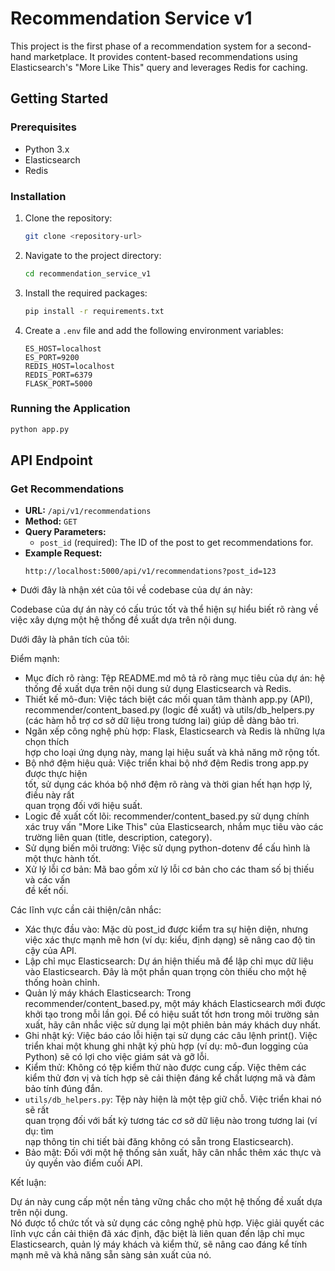 # Recommendation Service v1

This project is the first phase of a recommendation system for a second-hand marketplace. It provides content-based recommendations using Elasticsearch's "More Like This" query and leverages Redis for caching.

## Getting Started

### Prerequisites

-   Python 3.x
-   Elasticsearch
-   Redis

### Installation

1. Clone the repository:
    ```bash
    git clone <repository-url>
    ```
2. Navigate to the project directory:
    ```bash
    cd recommendation_service_v1
    ```
3. Install the required packages:
    ```bash
    pip install -r requirements.txt
    ```
4. Create a `.env` file and add the following environment variables:
    ```
    ES_HOST=localhost
    ES_PORT=9200
    REDIS_HOST=localhost
    REDIS_PORT=6379
    FLASK_PORT=5000
    ```

### Running the Application

```bash
python app.py
```

## API Endpoint

### Get Recommendations

-   **URL:** `/api/v1/recommendations`
-   **Method:** `GET`
-   **Query Parameters:**
    -   `post_id` (required): The ID of the post to get recommendations for.
-   **Example Request:**
    ```
    http://localhost:5000/api/v1/recommendations?post_id=123
    ```

✦ Dưới đây là nhận xét của tôi về codebase của dự án này:

Codebase của dự án này có cấu trúc tốt và thể hiện sự hiểu biết rõ ràng về việc xây
dựng một hệ thống đề xuất dựa trên nội dung.

Dưới đây là phân tích của tôi:

Điểm mạnh:

-   Mục đích rõ ràng: Tệp README.md mô tả rõ ràng mục tiêu của dự án: hệ thống đề
    xuất dựa trên nội dung sử dụng Elasticsearch và Redis.
-   Thiết kế mô-đun: Việc tách biệt các mối quan tâm thành app.py (API),
    recommender/content_based.py (logic đề xuất) và utils/db_helpers.py (các hàm hỗ
    trợ cơ sở dữ liệu trong tương lai) giúp dễ dàng bảo trì.
-   Ngăn xếp công nghệ phù hợp: Flask, Elasticsearch và Redis là những lựa chọn thích  
    hợp cho loại ứng dụng này, mang lại hiệu suất và khả năng mở rộng tốt.
-   Bộ nhớ đệm hiệu quả: Việc triển khai bộ nhớ đệm Redis trong app.py được thực hiện  
    tốt, sử dụng các khóa bộ nhớ đệm rõ ràng và thời gian hết hạn hợp lý, điều này rất  
     quan trọng đối với hiệu suất.
-   Logic đề xuất cốt lõi: recommender/content_based.py sử dụng chính xác truy vấn
    "More Like This" của Elasticsearch, nhắm mục tiêu vào các trường liên quan
    (title, description, category).
-   Sử dụng biến môi trường: Việc sử dụng python-dotenv để cấu hình là một thực hành
    tốt.
-   Xử lý lỗi cơ bản: Mã bao gồm xử lý lỗi cơ bản cho các tham số bị thiếu và các vấn  
    đề kết nối.

Các lĩnh vực cần cải thiện/cân nhắc:

-   Xác thực đầu vào: Mặc dù post_id được kiểm tra sự hiện diện, nhưng việc xác thực
    mạnh mẽ hơn (ví dụ: kiểu, định dạng) sẽ nâng cao độ tin cậy của API.
-   Lập chỉ mục Elasticsearch: Dự án hiện thiếu mã để lập chỉ mục dữ liệu vào
    Elasticsearch. Đây là một phần quan trọng còn thiếu cho một hệ thống hoàn chỉnh.
-   Quản lý máy khách Elasticsearch: Trong recommender/content_based.py, một máy
    khách Elasticsearch mới được khởi tạo trong mỗi lần gọi. Để có hiệu suất tốt hơn
    trong môi trường sản xuất, hãy cân nhắc việc sử dụng lại một phiên bản máy khách
    duy nhất.
-   Ghi nhật ký: Việc báo cáo lỗi hiện tại sử dụng các câu lệnh print(). Việc triển
    khai một khung ghi nhật ký phù hợp (ví dụ: mô-đun logging của Python) sẽ có lợi
    cho việc giám sát và gỡ lỗi.
-   Kiểm thử: Không có tệp kiểm thử nào được cung cấp. Việc thêm các kiểm thử đơn vị
    và tích hợp sẽ cải thiện đáng kể chất lượng mã và đảm bảo tính đúng đắn.
-   `utils/db_helpers.py`: Tệp này hiện là một tệp giữ chỗ. Việc triển khai nó sẽ rất  
    quan trọng đối với bất kỳ tương tác cơ sở dữ liệu nào trong tương lai (ví dụ: tìm  
    nạp thông tin chi tiết bài đăng không có sẵn trong Elasticsearch).
-   Bảo mật: Đối với một hệ thống sản xuất, hãy cân nhắc thêm xác thực và ủy quyền
    vào điểm cuối API.

Kết luận:

Dự án này cung cấp một nền tảng vững chắc cho một hệ thống đề xuất dựa trên nội dung.  
 Nó được tổ chức tốt và sử dụng các công nghệ phù hợp. Việc giải quyết các lĩnh vực
cần cải thiện đã xác định, đặc biệt là liên quan đến lập chỉ mục Elasticsearch, quản
lý máy khách và kiểm thử, sẽ nâng cao đáng kể tính mạnh mẽ và khả năng sẵn sàng sản
xuất của nó.
